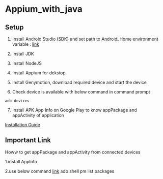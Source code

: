 # Appium_with_java

## Setup

1. Install Android Studio (SDK) and set path to Android_Home environment variable : [link](https://developer.android.com/studio)

2. Install JDK

3. Install NodeJS

4. Install Appium for dekstop

5. install Genymotion, download required device and start the device

6. Check device is available with below command in command prompt

`adb devices`

7. Install APK App Info on Google Play to know appPackage and appActivity of application 

[Installation Guide](https://www.guru99.com/introduction-to-appium.html)

## Important Link
Howw to get appPackage and appActivity from connected devices

1.install AppInfo

2.use below command [link](http://www.automationtestinghub.com/apppackage-and-appactivity-name/)
adb shell pm list packages
